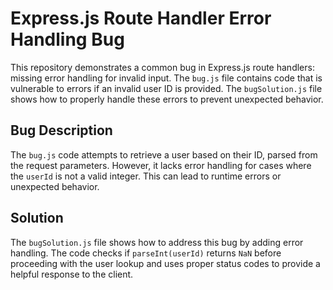 # Express.js Route Handler Error Handling Bug

This repository demonstrates a common bug in Express.js route handlers:  missing error handling for invalid input.  The `bug.js` file contains code that is vulnerable to errors if an invalid user ID is provided.  The `bugSolution.js` file shows how to properly handle these errors to prevent unexpected behavior.

## Bug Description

The `bug.js` code attempts to retrieve a user based on their ID, parsed from the request parameters.  However, it lacks error handling for cases where the `userId` is not a valid integer. This can lead to runtime errors or unexpected behavior.

## Solution

The `bugSolution.js` file shows how to address this bug by adding error handling. The code checks if `parseInt(userId)` returns `NaN` before proceeding with the user lookup and uses proper status codes to provide a helpful response to the client.